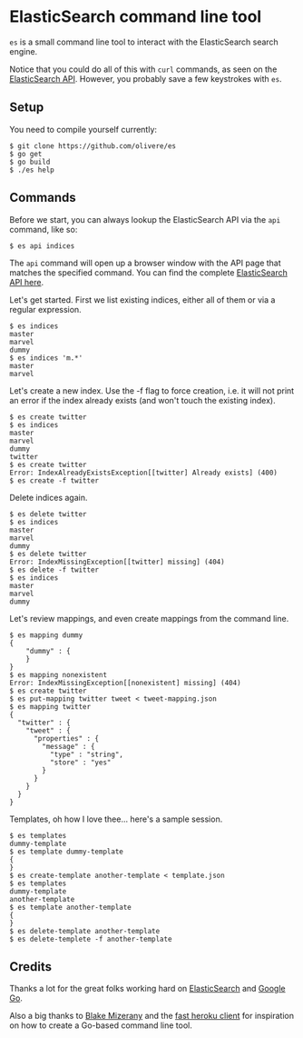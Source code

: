 # ElasticSearch command line tool

`es` is a small command line tool to interact with the
ElasticSearch search engine.

Notice that you could do all of this with `curl` commands, as
seen on the [ElasticSearch API](http://www.elasticsearch.org/guide/reference/api/).
However, you probably save a few keystrokes with `es`.

## Setup

You need to compile yourself currently:

	$ git clone https://github.com/olivere/es
	$ go get
	$ go build
	$ ./es help

## Commands

Before we start, you can always lookup the ElasticSearch API via
the `api` command, like so:

	$ es api indices

The `api` command will open up a browser window with the API page
that matches the specified command. You can find the complete
[ElasticSearch API here](http://www.elasticsearch.org/guide/reference/api/).

Let's get started. First we list existing indices, either all of them
or via a regular expression.

	$ es indices
	master
	marvel
	dummy
	$ es indices 'm.*'
	master
	marvel

Let's create a new index. Use the -f flag to force creation, i.e. it will
not print an error if the index already exists (and won't touch the 
existing index).

	$ es create twitter
	$ es indices
	master
	marvel
	dummy
	twitter
	$ es create twitter
	Error: IndexAlreadyExistsException[[twitter] Already exists] (400)
	$ es create -f twitter

Delete indices again.

	$ es delete twitter
	$ es indices
	master
	marvel
	dummy
	$ es delete twitter
	Error: IndexMissingException[[twitter] missing] (404)
	$ es delete -f twitter
	$ es indices
	master
	marvel
	dummy

Let's review mappings, and even create mappings from the command line.

	$ es mapping dummy
	{
		"dummy" : {
		}
	}
	$ es mapping nonexistent
	Error: IndexMissingException[[nonexistent] missing] (404)
	$ es create twitter
	$ es put-mapping twitter tweet < tweet-mapping.json
	$ es mapping twitter
	{
	  "twitter" : {
	    "tweet" : {
	      "properties" : {
	        "message" : {
	          "type" : "string",
	          "store" : "yes"
	        }
	      }
	    }
	  }
	}

Templates, oh how I love thee... here's a sample session.

	$ es templates
	dummy-template
	$ es template dummy-template
	{
	}
	$ es create-template another-template < template.json
	$ es templates
	dummy-template
	another-template
	$ es template another-template
	{
	}
	$ es delete-template another-template
	$ es delete-templete -f another-template




## Credits

Thanks a lot for the great folks working hard on
[ElasticSearch](http://www.elasticsearch.org/) and
[Google Go](http://golang.org/).

Also a big thanks to [Blake Mizerany](https://github.com/bmizerany) 
and the [fast heroku client](https://github.com/bmizerany/hk)
for inspiration on how to create a Go-based command line tool.
